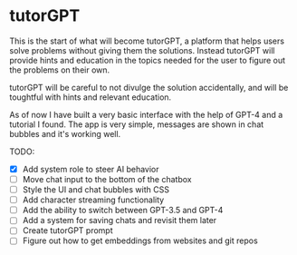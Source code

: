# tutorGPT

This is the start of what will become tutorGPT, a platform that helps users solve problems without giving them the solutions. Instead tutorGPT will provide hints and education in the topics needed for the user to figure out the problems on their own.

tutorGPT will be careful to not divulge the solution accidentally, and will be toughtful with hints and relevant education.

As of now I have built a very basic interface with the help of GPT-4 and a tutorial I found. The app is very simple, messages are shown in chat bubbles and it's working well.

TODO:
- [x] Add system role to steer AI behavior 
- [ ] Move chat input to the bottom of the chatbox
- [ ] Style the UI and chat bubbles with CSS
- [ ] Add character streaming functionality
- [ ] Add the ability to switch between GPT-3.5 and GPT-4
- [ ] Add a system for saving chats and revisit them later
- [ ] Create tutorGPT prompt
- [ ] Figure out how to get embeddings from websites and git repos 
